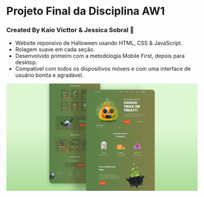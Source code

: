 # Projeto Final da Disciplina AW1
### Created By Kaio Victtor & Jessica Sobral 🎃

- Website reponsivo de Halloween usando HTML, CSS & JavaScript.
- Rolagem suave em cada seção.
- Desenvolvido primeiro com a metodologia Mobile First, depois para desktop.
- Compatível com todos os dispositivos móveis e com uma interface de usuário bonita e agradável.


![halloween](/preview.png)
